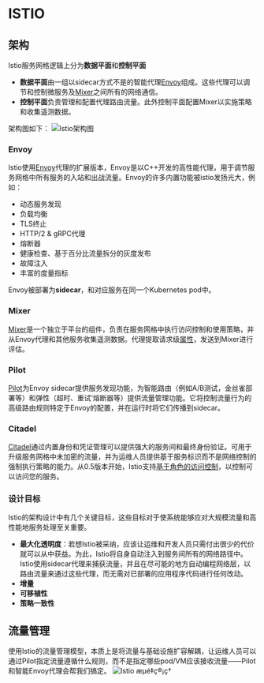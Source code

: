 # ISTIO
## 架构
Istio服务网格逻辑上分为**数据平面**和**控制平面**

- **数据平面**由一组以sidecar方式不是的智能代理[Envoy](https://www.envoyproxy.io/)组成。这些代理可以调节和控制微服务及[Mixer](https://preliminary.istio.io/zh/docs/concepts/policies-and-telemetry/)之间所有的网络通信。
- **控制平面**负责管理和配置代理路由流量。此外控制平面配置Mixer以实施策略和收集遥测数据。

架构图如下：
![Istio架构图](https://preliminary.istio.io/docs/concepts/what-is-istio/arch.svg )
### Envoy
Istio使用[Envoy](https://www.envoyproxy.io/)代理的扩展版本，Envoy是以C++开发的高性能代理，用于调节服务网格中所有服务的入站和出战流量。Envoy的许多内置功能被istio发扬光大，例如：

- 动态服务发现
- 负载均衡
- TLS终止
- HTTP/2 & gRPC代理
- 熔断器
- 健康检查、基于百分比流量拆分的灰度发布
- 故障注入
- 丰富的度量指标

Envoy被部署为**sidecar**，和对应服务在同一个Kubernetes pod中。
### Mixer
[Mixer](https://preliminary.istio.io/zh/docs/concepts/policies-and-telemetry/)是一个独立于平台的组件，负责在服务网格中执行访问控制和使用策略，并从Envoy代理和其他服务收集遥测数据。代理提取请求级[属性](https://preliminary.istio.io/zh/docs/concepts/policies-and-telemetry/#%E5%B1%9E%E6%80%A7)，发送到Mixer进行评估。
### Pilot
[Pilot](https://preliminary.istio.io/zh/docs/concepts/traffic-management/#pilot-%E5%92%8C-envoy)为Envoy sidecar提供服务发现功能，为智能路由（例如A/B测试，金丝雀部署等）和弹性（超时、重试‘熔断器等）提供流量管理功能。它将控制流量行为的高级路由规则特定于Envoy的配置，并在运行时将它们传播到sidecar。
### Citadel
[Citadel](https://preliminary.istio.io/zh/docs/concepts/security/)通过内置身份和凭证管理可以提供强大的服务间和最终身份验证。可用于升级服务网格中未加密的流量，并为运维人员提供基于服务标识而不是网络控制的强制执行策略的能力。从0.5版本开始，Istio支持[基于角色的访问控制](https://preliminary.istio.io/zh/docs/concepts/security/#%E8%AE%A4%E8%AF%81)，以控制可以访问您的服务。

### 设计目标
Istio的架构设计中有几个关键目标，这些目标对于使系统能够应对大规模流量和高性能地服务处理至关重要。

- **最大化透明度**：若想Istio被采纳，应该让运维和开发人员只需付出很少的代价就可以从中获益。为此，Istio将自身自动注入到服务间所有的网络路径中。Istio使用sidecar代理来捕获流量，并且在尽可能的地方自动编程网络层，以路由流量来通过这些代理，而无需对已部署的应用程序代码进行任何改动。
- **增量**
- **可移植性**
- **策略一致性**

## 流量管理
使用Istio的流量管理模型，本质上是将流量与基础设施扩容解耦，让运维人员可以通过Pilot指定流量遵循什么规则，而不是指定哪些pod/VM应该接收流量——Pilot和智能Envoy代理会帮我们搞定。
![Istio æµé‡ç®¡ç†](https://preliminary.istio.io/docs/concepts/traffic-management/TrafficManagementOverview.svg)










<!--stackedit_data:
eyJoaXN0b3J5IjpbLTE2MTk4NDgxNjUsNDQ4Mzg3NDc3LC05MT
M0ODk1OTEsLTQ1MTYwOTkwMywxMzc5OTMyMTQ2LDEyMTg5OTQ1
Myw2OTcxMjIzNzIsNzc5Mzk3NTUsLTIxMDgxNjg5NjgsNjMwOT
gxMDkwLDE4NzMxMjM1NjAsLTE1ODkzNjk5OTksNzMwOTk4MTE2
XX0=
-->